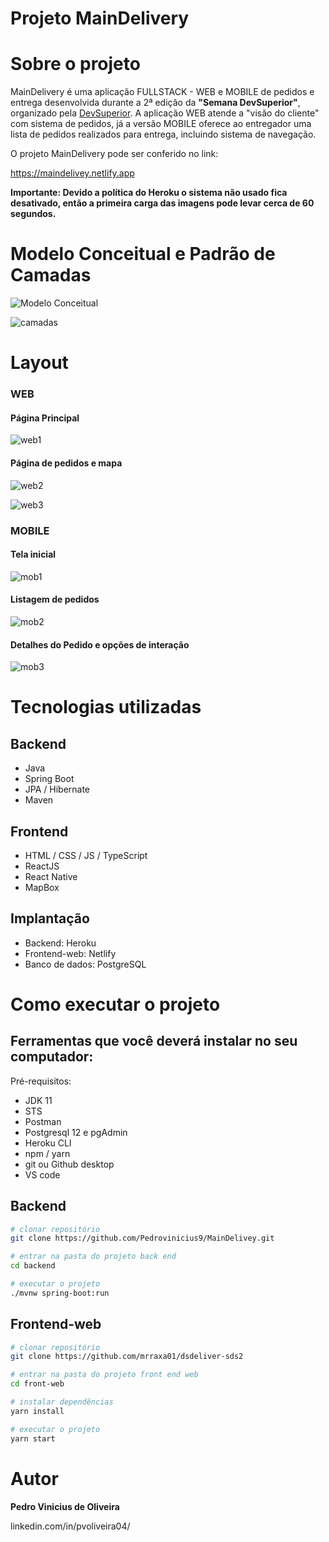 # Projeto MainDelivery   

# Sobre o projeto

MainDelivery é uma aplicação FULLSTACK - WEB e MOBILE  de pedidos e entrega desenvolvida durante a 2ª edição da **"Semana DevSuperior"**,
organizado pela [DevSuperior](https://devsuperior.com.br "Site da DevSuperior").
A aplicação WEB atende a "visão do cliente" com sistema de pedidos, já a versão MOBILE oferece ao entregador uma lista de pedidos realizados para entrega, incluindo sistema de navegação.

O projeto MainDelivery pode ser conferido no link:

https://maindelivey.netlify.app

**Importante: Devido a política do Heroku o sistema não usado fica desativado, então a primeira carga das imagens pode levar cerca de 60 segundos.**

# Modelo Conceitual e Padrão de Camadas

![Modelo Conceitual](https://github.com/Pedrovinicius9/MainDelivey/assets/modelo-conceitual.png)

![camadas](https://github.com/mrraxa01/dsdeliver-sds2/blob/main/assets/camadas.png)

# Layout

### WEB

#### Página Principal

![web1](https://github.com/mrraxa01/dsdeliver-sds2/blob/main/assets/tela_web1.png)

#### Página de pedidos e mapa

![web2](https://github.com/mrraxa01/dsdeliver-sds2/blob/main/assets/tela_web2.png)

![web3](https://github.com/mrraxa01/dsdeliver-sds2/blob/main/assets/tela_web3.png)

### MOBILE
#### Tela inicial
![mob1](https://github.com/mrraxa01/dsdeliver-sds2/blob/main/assets/Mobile%20P1.png)

#### Listagem de pedidos
![mob2](https://github.com/mrraxa01/dsdeliver-sds2/blob/main/assets/Mobile%20P2.png)

#### Detalhes do Pedido e opções de interação
![mob3](https://github.com/mrraxa01/dsdeliver-sds2/blob/main/assets/Mobile%20P3.png)


# Tecnologias utilizadas
## Backend
- Java
- Spring Boot
- JPA / Hibernate
- Maven
## Frontend
- HTML / CSS / JS / TypeScript
- ReactJS
- React Native
- MapBox

## Implantação
- Backend: Heroku 
- Frontend-web: Netlify 
- Banco de dados: PostgreSQL

# Como executar o projeto

## Ferramentas que você deverá instalar no seu computador:
Pré-requisitos: 
- JDK 11
-	STS
-	Postman
- Postgresql 12 e pgAdmin
- Heroku CLI
- npm / yarn
- git ou Github desktop
- VS code

## Backend

```bash
# clonar repositório
git clone https://github.com/Pedrovinicius9/MainDelivey.git

# entrar na pasta do projeto back end
cd backend

# executar o projeto
./mvnw spring-boot:run
```

## Frontend-web

```bash
# clonar repositório
git clone https://github.com/mrraxa01/dsdeliver-sds2

# entrar na pasta do projeto front end web
cd front-web

# instalar dependências
yarn install

# executar o projeto
yarn start

```
# Autor
**Pedro Vinicius de Oliveira**

<a src="https://www.linkedin.com/in/pvoliveira04/">linkedin.com/in/pvoliveira04/</a>